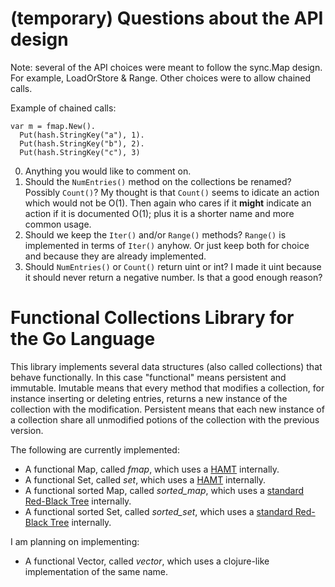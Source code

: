 (temporary) Questions about the API design
==========================================

Note: several of the API choices were meant to follow the sync.Map design. For
example, LoadOrStore & Range. Other choices were to allow chained calls.

Example of chained calls:

    var m = fmap.New().
      Put(hash.StringKey("a"), 1).
      Put(hash.StringKey("b"), 2).
      Put(hash.StringKey("c"), 3)

0. Anything you would like to comment on.
1. Should the ``NumEntries()`` method on the collections be renamed? Possibly
   ``Count()``? My thought is that ``Count()`` seems to idicate an action which
   would not be O(1). Then again who cares if it **might** indicate an action if
   it is documented O(1); plus it is a shorter name and more common usage.
2. Should we keep the ``Iter()`` and/or ``Range()`` methods? ``Range()`` is
   implemented in terms of ``Iter()`` anyhow. Or just keep both for choice and
   because they are already implemented.
3. Should ``NumEntries()`` or ``Count()`` return uint or int? I made it uint
   because it should never return a negative number. Is that a good enough
   reason?

Functional Collections Library for the Go Language
==================================================

This library implements several data structures (also called collections)
that behave functionally. In this case "functional" means persistent and
immutable. Imutable means that every method that modifies a collection, for
instance inserting or deleting entries, returns a new instance of the
collection with the modification. Persistent means that each new instance of
a collection share all unmodified potions of the collection with the previous
version.

The following are currently implemented:

* A functional Map, called _fmap_, which uses a [HAMT][1] internally.
* A functional Set, called _set_, which uses a [HAMT][1] internally.
* A functional sorted Map, called _sorted_map_, which uses a
  [standard Red-Black Tree][2] internally.
* A functional sorted Set, called _sorted_set_, which uses a
  [standard Red-Black Tree][2] internally.

I am planning on implementing:

* A functional Vector, called _vector_, which uses a clojure-like
  implementation of the same name.

[1]:https://en.wikipedia.org/wiki/Hash_array_mapped_trie
[2]:https://en.wikipedia.org/wiki/Red%E2%80%93black_tree
